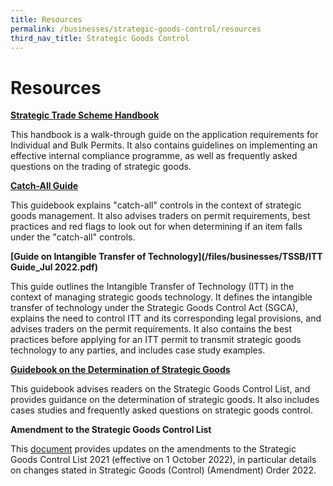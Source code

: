 ```yaml
---
title: Resources
permalink: /businesses/strategic-goods-control/resources
third_nav_title: Strategic Goods Control
---
```

# Resources

**[Strategic Trade Scheme Handbook](/files/businesses/SEB/STS%20Handbook%202021.pdf)**

This handbook is a walk-through guide on the application requirements for Individual and Bulk Permits. It also contains guidelines on implementing an effective internal compliance programme, as well as frequently asked questions on the trading of strategic goods.

**[Catch-All Guide](/files/businesses/catch-all-guide-(1).pdf)**

This guidebook explains "catch-all" controls in the context of strategic goods management. It also advises traders on permit requirements, best practices and red flags to look out for when determining if an item falls under the "catch-all" controls.

**[Guide on Intangible Transfer of Technology](/files/businesses/TSSB/ITT Guide_Jul 2022.pdf)**

This guide outlines the Intangible Transfer of Technology (ITT) in the context of managing strategic goods technology. It defines the intangible transfer of technology under the Strategic Goods Control Act (SGCA), explains the need to control ITT and its corresponding legal provisions, and advises traders on the permit requirements. It also contains the best practices before applying for an ITT permit to transmit strategic goods technology to any parties, and includes case study examples. 

**[Guidebook on the Determination of Strategic Goods](/files/businesses/guidebook-on-the-determination-of-strategic-goods-3-oct-2019.pdf)**

This guidebook advises readers on the Strategic Goods Control List, and provides guidance on the determination of strategic goods. It also includes cases studies and frequently asked questions on strategic goods control.

**Amendment to the Strategic Goods Control List**

This  [document]([](/files/businesses/TSSB/FAQs%20for%20Strategic%20Goods%20Control%20Order%202021%20(2022).pdf)) provides updates on the amendments to the Strategic Goods Control List 2021 (effective on 1 October 2022), in particular details on changes stated in Strategic Goods (Control) (Amendment) Order 2022.